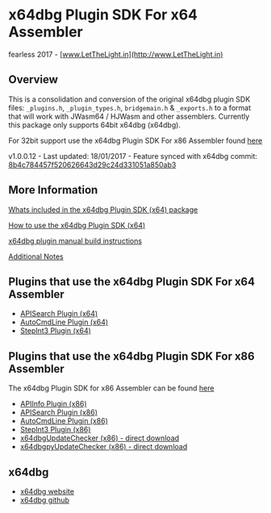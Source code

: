 # x64dbg Plugin SDK For x64 Assembler

fearless 2017 - [www.LetTheLight.in](http://www.LetTheLight.in)

## Overview

This is a consolidation and conversion of the original x64dbg plugin SDK files: `_plugins.h`, `_plugin_types.h`, `bridgemain.h` & `_exports.h` to a format that will work with JWasm64 / HJWasm and other assemblers. Currently this package only supports 64bit x64dbg (x64dbg).

For 32bit support use the x64dbg Plugin SDK For x86 Assembler found [here](https://github.com/mrfearless/x64dbg-Plugin-SDK-For-x86-Assembler)

v1.0.0.12 - Last updated: 18/01/2017 - Feature synced with x64dbg commit: [8b4c784457f520626643d29c24d331051a850ab3](https://github.com/x64dbg/x64dbg/commit/8b4c784457f520626643d29c24d331051a850ab3)


## More Information

[Whats included in the x64dbg Plugin SDK (x64) package](https://github.com/mrfearless/x64dbg-Plugin-SDK-For-x64-Assembler/wiki/Whats-included-in-the-x64dbg-Plugin-SDK-(x64)-package)

[How to use the x64dbg Plugin SDK (x64)](https://github.com/mrfearless/x64dbg-Plugin-SDK-For-x64-Assembler/wiki/How-to-use-the-x64dbg-Plugin-SDK-(x64))

[x64dbg plugin manual build instructions](https://github.com/mrfearless/x64dbg-Plugin-SDK-For-x64-Assembler/wiki/x64dbg-plugin-manual-build-instructions)

[Additional Notes](https://github.com/mrfearless/x64dbg-Plugin-SDK-For-x64-Assembler/wiki/Additional-Notes)

## Plugins that use the x64dbg Plugin SDK For x64 Assembler

* [APISearch Plugin (x64)](https://github.com/mrfearless/APISearch-Plugin-x64)
* [AutoCmdLine Plugin (x64)](https://github.com/mrfearless/AutoCmdLine-Plugin-x64)
* [StepInt3 Plugin (x64)](https://github.com/mrfearless/StepInt3-Plugin-x64)


## Plugins that use the x64dbg Plugin SDK For x86 Assembler

The x64dbg Plugin SDK for x86 Assembler can be found [here](https://github.com/mrfearless/x64dbg-Plugin-SDK-For-x86-Assembler)

* [APIInfo Plugin (x86)](https://github.com/mrfearless/APIInfo-Plugin-x86)
* [APISearch Plugin (x86)](https://github.com/mrfearless/APISearch-Plugin-x86)
* [AutoCmdLine Plugin (x86)](https://github.com/mrfearless/AutoCmdLine-Plugin-x86)
* [StepInt3 Plugin (x86)](https://github.com/mrfearless/StepInt3-Plugin-x86)
* [x64dbgUpdateChecker (x86) - direct download](https://dl.dropboxusercontent.com/u/17077376/x64dbg%20Plugins/x64dbgUpdateChecker.zip)
* [x64dbgpyUpdateChecker (x86) - direct download](https://dl.dropboxusercontent.com/u/17077376/x64dbg%20Plugins/x64dbgpyUpdateChecker.zip)



## x64dbg
* [x64dbg website](http://x64dbg.com)
* [x64dbg github](https://github.com/x64dbg/x64dbg)

